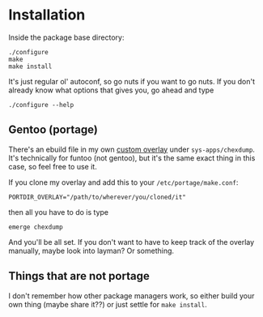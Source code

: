 Installation
============

Inside the package base directory:

    ./configure
    make
    make install

It's just regular ol' autoconf, so go nuts if you want to go nuts. If
you don't already know what options that gives you, go ahead and type

    ./configure --help

Gentoo (portage)
----------------

There's an ebuild file in my own [custom overlay][funtoo] under
`sys-apps/chexdump`. It's technically for funtoo (not gentoo), but it's
the same exact thing in this case, so feel free to use it.

If you clone my overlay and add this to your `/etc/portage/make.conf`:

    PORTDIR_OVERLAY="/path/to/wherever/you/cloned/it"

then all you have to do is type

    emerge chexdump

And you'll be all set. If you don't want to have to keep track of the
overlay manually, maybe look into layman? Or something.

Things that are not portage
---------------------------

I don't remember how other package managers work, so either build your
own thing (maybe share it??) or just settle for `make install`.

[funtoo]: https://github.com/daaang/matts-funtoo-overlay
